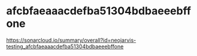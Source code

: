 # afcbfaeaaacdefba51304bdbaeeebffone
https://sonarcloud.io/summary/overall?id=neojarvis-testing_afcbfaeaaacdefba51304bdbaeeebffone
